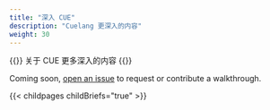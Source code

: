 ```yaml
---
title: "深入 CUE"
description: "Cuelang 更深入的内容"
weight: 30
---
```


{{<lead>}}
关于 CUE 更多深入的内容
{{</lead>}}

Coming soon, [open an issue](https://github.com/hofstadter-io/cuetorials.com/issues)
to request or contribute a walkthrough.

{{< childpages childBriefs="true" >}}

